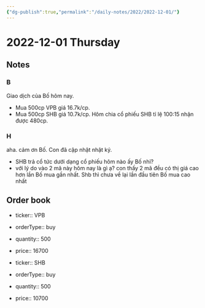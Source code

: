 ```yaml
---
{"dg-publish":true,"permalink":"/daily-notes/2022/2022-12-01/"}
---
```


# 2022-12-01 Thursday

## Notes

### B

Giao dịch của Bố hôm nay.
- Mua 500cp VPB giá 16.7k/cp.
- Mua 500cp SHB giá 10.7k/cp.
Hôm chia cổ phiếu SHB tỉ lệ 100:15 nhận được 480cp.

### H

aha. cảm ơn Bố. Con đã cập nhật nhật ký.
- SHB trả cổ tức dưới dạng cổ phiếu hôm nào ấy Bố nhỉ?
- với lý do vào 2 mã này hôm nay là gì ạ? con thấy 2 mã đều có thị giá cao hơn lần Bố mua gần nhất. Shb thì chưa về lại lần đầu tiên Bố mua cao nhất

## Order book

- ticker:: VPB
- orderType:: buy
- quantity:: 500
- price:: 16700

- ticker:: SHB
- orderType:: buy
- quantity:: 500
- price:: 10700
